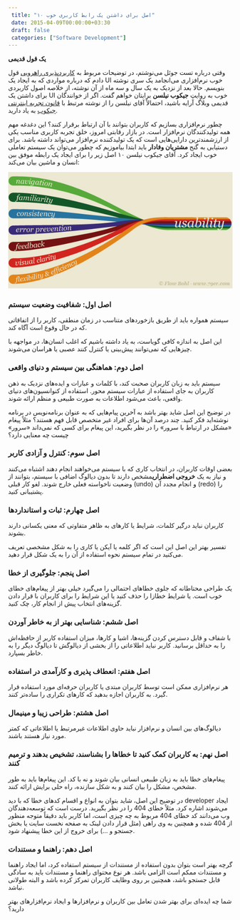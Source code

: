 ```yaml
---
 title: "۱۰ اصل برای داشتن یک رابط کاربری خوب" 
 date: 2015-04-09T00:00:00+03:30
 draft: false 
 categories: ["Software Development"]
---
```





**یک قول قدیمی** 

وقتی درباره تست جوئل می‌نوشتم، در توضیحات مربوط به [کاربردپذیری راهرویی](/post/70-تست-جوئل-قسمت-دوازدهم--کاربردپذیری-راهرویی/) قول دادم که درباره مواردی که به ایجاد یک UI خوب نرم‌افزاری می‌انجامد یک سری نوشته بنویسم. حالا بعد از نزدیک به یک سال و سه ماه از آن نوشته، از خلاصه اصول کاربردی برای داشتن یک UI خوب به روایت **جیکوب نیلسن** برایتان خواهم گفت. اگر از خوانندگان قدیمی وبلاگ آٰرایه باشید، احتمالاً آقای نیلسن را از نوشته مرتبط با [قانون تجربه اینترنتی جیکوب](/post/71-دیزاین-متفاوت-سایت-ها--خوب-یا-بد/) به یاد دارید.


چطور نرم‌افزاری بسازیم که کاربران بتوانند با آن ارتباط برقرار کنند؟ این دغدغه مهم همه تولیدکنندگان نرم‌افزار است. در بازار رقابتی امروز، خلق تجربه کاربری مناسب یکی از ارزشمندترین دارایی‌هایی است که یک تولیدکننده نرم‌افزار می‌تواند داشته باشد. برای دستیابی به گنج  **مشتریان وفادار** باید ابتدا بیاموزیم که چطور می‌توان یک سیستم تعاملی خوب ایجاد کرد. آقای جیکوب نیلسن ۱۰ اصل زیر را برای ایجاد یک رابطه موفق بین انسان و ماشین بیان می‌کند:



![](/oldimg/1_Usability.jpg)


### اصل اول: شفافیت وضعیت سیستم



سیستم همواره باید از طریق بازخوردهای متناسب در زمان منطقی، کاربر را از اتفاقاتی که در حال وقوع است آگاه کند.



این اصل به اندازه کافی گویاست، به یاد داشته باشیم که اغلب انسان‌ها، در مواجهه با چیزهایی که نمی‌توانند پیش‌بینی یا کنترل کنند عصبی یا هراسان می‌شوند.



### اصل دوم: هماهنگی بین سیستم و دنیای واقعی



سیستم باید به زبان کاربران صحبت کند،‌ با کلمات و عبارات و ایده‌های نزدیک به ذهن کاربران به جای استفاده از عبارات سیستم محور. استفاده از کنوانسیون‌های دنیای واقعی، باعث می‌شود اطلاعات به صورت طبیعی و منظم ارائه شوند.



در توضیح این اصل شاید بهتر باشد به آخرین پیام‌هایی که به عنوان برنامه‌نویس در برنامه نوشته‌اید فکر کنید. چند درصد آن‌ها برای افراد غیر متخصص قابل فهم هستند؟ مثلاً پیغام «مشکل در ارتباط با سرور» را در نظر بگیرید، این پیغام برای کسی که نمی‌داند «سرور» چیست چه معنایی دارد؟



### اصل سوم: کنترل و آزادی کاربر



بعضی اوقات کاربران، در انتخاب کاری که با سیستم می‌خواهند انجام دهند اشتباه می‌کنند و نیاز به یک **خروجی اضطراری**مشخص دارند تا بدون دیالوگ اضافی با سیستم، بتوانند از وضعیت ناخواسته فعلی خارج شوند. لغو کار قبلی (undo) و انجام مجدد آن (redo) را پشتیبانی کنید.



### اصل چهارم: ثبات و استانداردها



کاربران نباید درگیر کلمات، شرایط یا کارهای به ظاهر متفاوتی که معنی یکسانی دارند بشوند.



تفسیر بهتر این اصل این است که اگر کلمه‌ یا آیکن یا کاری را به شکل مشخصی تعریف می‌کنید در تمام سیستم نحوه استفاده از آن را به یک شکل قرار دهید.



### اصل پنجم: جلوگیری از خطا



یک طراحی محتاطانه که جلوی خطاهای احتمالی را می‌گیرد خیلی بهتر از پیغام‌های خطای خوب است. یا شرایط خطازا را حذف کنید یا این شرایط را برای کاربران با قرار دادن گزینه‌های انتخاب پیش از انجام کار، چک کنید.



### اصل ششم: شناسایی بهتر از به خاطر آوردن



با شفاف و قابل دسترس کردن گزینه‌ها، اشیا و کارها، میزان استفاده کاربر از حافظه‌اش را به حداقل برسانید. کاربر نباید اطلاعاتی را از بخشی از دیالوگش تا دیالوگ دیگر را به خاطر بسپارد.



### اصل هفتم: انعطاف پذیری و کارآمدی در استفاده



هر نرم‌افزاری ممکن است توسط کاربران مبتدی یا کاربران حرفه‌ای مورد استفاده قرار گیرد. به کاربران اجازه بدهید که کارهای تکراری را ساده‌تر کنند.



### اصل هشتم: طراحی زیبا و مینیمال



دیالوگ‌های بین انسان و نرم‌افزار نباید حاوی اطلاعات غیرمرتبط یا اطلاعاتی که کمتر مورد نیاز هستند باشند.



### اصل نهم: به کاربران کمک کنید تا خطاها را بشناسند، تشخیص بدهند و ترمیم کنند



پیغام‌های خطا باید به زبان طبیعی انسانی بیان شوند و نه با کد. این پیغام‌ها باید به طور مشخص، مشکل را بیان کنند و به شکل سازنده، راه حلی برایش ارائه کنند.



در توضیح این اصل، شاید بتوان به انواع و اقسام کدهای خطا که با دید developer ایجاد می‌شوند اشاره کرد. مثلاً خطای 404‌ را در نظر بگیرید. درست است که توسعه‌دهندگان وب می‌دانند کد خطای 404‌ مربوط به چه چیزی است، اما کاربر باید دقیقاً متوجه منظور از 404 شده و همچنین به وی راهی (مثل قرار دادن لینک به صفحه نخست سایت یا بخش جستجو و ...) برای خروج از این خطا پیشنهاد شود.



### اصل دهم: راهنما و مستندات



گرچه بهتر است بتوان بدون استفاده از مستندات از سیستم استفاده کرد، اما ایجاد راهنما و مستندات ممکم است الزامی باشد. هر نوع محتوای راهنما و مستندات باید به سادگی قابل جستجو باشد، همچنین بر روی وظایف کاربران تمرکز کرده باشد و البته طولانی نباشد.



شما چه ایده‌ای برای بهتر شدن تعامل بین کاربران و نرم‌افزارها و ایجاد نرم‌افزارهای بهتر دارید؟

